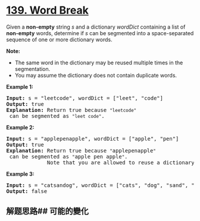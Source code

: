 # [139. Word Break](https://leetcode-cn.com/problems/word-break/)
Given a **non-empty** string _s_ and a dictionary _wordDict_ containing a list of **non-empty** words, determine if _s_ can be segmented into a space-separated sequence of one or more dictionary words.

**Note:**


- The same word in the dictionary may be reused multiple times in the segmentation.
- You may assume the dictionary does not contain duplicate words.

**Example 1:**


<pre><strong>Input:</strong> s = &#34;leetcode&#34;, wordDict = [&#34;leet&#34;, &#34;code&#34;]
<strong>Output:</strong> true
<strong>Explanation:</strong> Return true because <code>&#34;leetcode&#34;</code> can be segmented as <code>&#34;leet code&#34;</code>.
</pre>

**Example 2:**


<pre><strong>Input:</strong> s = &#34;applepenapple&#34;, wordDict = [&#34;apple&#34;, &#34;pen&#34;]
<strong>Output:</strong> true
<strong>Explanation:</strong> Return true because <code>&#34;</code>applepenapple<code>&#34;</code> can be segmented as <code>&#34;</code>apple pen apple<code>&#34;</code>.
             Note that you are allowed to reuse a dictionary word.
</pre>

**Example 3:**


<pre><strong>Input:</strong> s = &#34;catsandog&#34;, wordDict = [&#34;cats&#34;, &#34;dog&#34;, &#34;sand&#34;, &#34;and&#34;, &#34;cat&#34;]
<strong>Output:</strong> false
</pre>

## 解题思路## 可能的變化